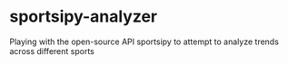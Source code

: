 # sportsipy-analyzer
Playing with the open-source API sportsipy to attempt to analyze trends across different sports
